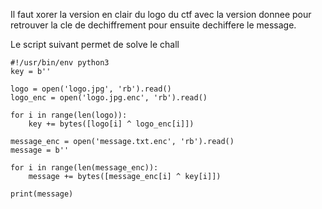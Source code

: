 Il faut xorer la version en clair du logo du ctf avec la version donnee pour retrouver la cle de dechiffrement pour ensuite dechiffere le message.

Le script suivant permet de solve le chall

```{.python}
#!/usr/bin/env python3
key = b''

logo = open('logo.jpg', 'rb').read()
logo_enc = open('logo.jpg.enc', 'rb').read()

for i in range(len(logo)):
    key += bytes([logo[i] ^ logo_enc[i]])

message_enc = open('message.txt.enc', 'rb').read()
message = b''

for i in range(len(message_enc)):
	message += bytes([message_enc[i] ^ key[i]])

print(message)
```

